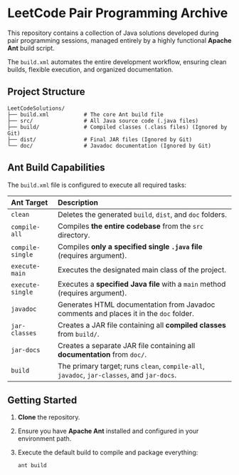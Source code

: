 # LeetCode Pair Programming Archive

This repository contains a collection of Java solutions developed during pair programming sessions, managed entirely by a highly functional **Apache Ant** build script.

The `build.xml` automates the entire development workflow, ensuring clean builds, flexible execution, and organized documentation.

## Project Structure

```
LeetCodeSolutions/
├── build.xml           # The core Ant build file
├── src/                # All Java source code (.java files)
├── build/              # Compiled classes (.class files) (Ignored by Git)
├── dist/               # Final JAR files (Ignored by Git)
└── doc/                # Javadoc documentation (Ignored by Git)
```

## Ant Build Capabilities

The `build.xml` file is configured to execute all required tasks:

| Ant Target | Description |
| :--- | :--- |
| `clean` | Deletes the generated `build`, `dist`, and `doc` folders. |
| `compile-all` | Compiles **the entire codebase** from the `src` directory. |
| `compile-single` | Compiles **only a specified single `.java` file** (requires argument). |
| `execute-main` | Executes the designated main class of the project. |
| `execute-single` | Executes a **specified Java file** with a `main` method (requires argument). |
| `javadoc` | Generates HTML documentation from Javadoc comments and places it in the `doc` folder. |
| `jar-classes` | Creates a JAR file containing all **compiled classes** from `build/`. |
| `jar-docs` | Creates a separate JAR file containing all **documentation** from `doc/`. |
| `build` | The primary target; runs `clean`, `compile-all`, `javadoc`, `jar-classes`, and `jar-docs`. |

## Getting Started

1.  **Clone** the repository.

2.  Ensure you have **Apache Ant** installed and configured in your environment path.

3.  Execute the default build to compile and package everything:

    ```bash
    ant build
    ```
